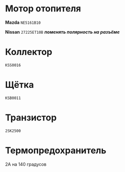# Мотор отопителя

__Mazda__ `NE5161B10`

__Nissan__ `27225ET10B` ***поменять полярность на разъёме***

# Коллектор

`KSS0016`

# Щётка

`KSB0011`

# Транзистор

`2SK2500`

# Термопредохранитель

2А на 140 градусов